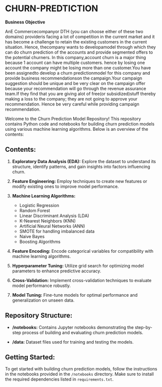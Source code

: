 # CHURN-PREDTICTION

**Business Objective**

AnE Commercecompanyor DTH (you can choose either of these two domains) provideris facing a lot of competition in the current market and it has become a challenge to retain the existing customers in the current situation. Hence, thecompany wants to developamodel through which they can do churn prediction of the accounts and provide segmented offers to the potential churners. In this company,account churn is a major thing because 1 account can have multiple customers. hence by losing one account the company might be losing more than one customer.You have been assignedto develop a churn predictionmodel for this company and provide business recommendationson the campaign.Your campaign suggestion should be unique and be very clear on the campaign offer because your recommendation will go through the revenue assurance team.If they find that you are giving alot of free(or subsidized)stuff thereby making a loss to the company; they are not going to approve your recommendation. Hence be very careful while providing campaign recommendation.


Welcome to the Churn Prediction Model Repository! This repository contains Python code and notebooks for building churn prediction models using various machine learning algorithms. Below is an overview of the contents:

## Contents:

1. **Exploratory Data Analysis (EDA):** Explore the dataset to understand its structure, identify patterns, and gain insights into factors influencing churn.

2. **Feature Engineering:** Employ techniques to create new features or modify existing ones to improve model performance.

3. **Machine Learning Algorithms:**
   - Logistic Regression
   - Random Forest
   - Linear Discriminant Analysis (LDA)
   - K-Nearest Neighbors (KNN)
   - Artificial Neural Networks (ANN)
   - SMOTE for handling imbalanced data
   - Naive Bayes
   - Boosting Algorithms

4. **Feature Encoding:** Encode categorical variables for compatibility with machine learning algorithms.

5. **Hyperparameter Tuning:** Utilize grid search for optimizing model parameters to enhance predictive accuracy.

6. **Cross-Validation:** Implement cross-validation techniques to evaluate model performance robustly.

7. **Model Tuning:** Fine-tune models for optimal performance and generalization on unseen data.

## Repository Structure:

- **/notebooks:** Contains Jupyter notebooks demonstrating the step-by-step process of building and evaluating churn prediction models.

- **/data:** Dataset files used for training and testing the models.

## Getting Started:

To get started with building churn prediction models, follow the instructions in the notebooks provided in the `/notebooks` directory. Make sure to install the required dependencies listed in `requirements.txt`.
